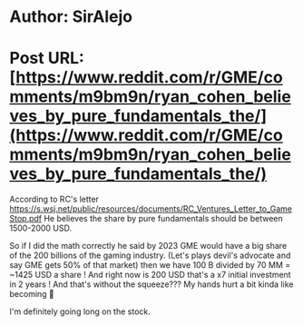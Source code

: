 # Author: SirAlejo
# Post URL: [https://www.reddit.com/r/GME/comments/m9bm9n/ryan_cohen_believes_by_pure_fundamentals_the/](https://www.reddit.com/r/GME/comments/m9bm9n/ryan_cohen_believes_by_pure_fundamentals_the/)


According to RC's letter https://s.wsj.net/public/resources/documents/RC_Ventures_Letter_to_GameStop.pdf He believes the share by pure fundamentals should be between 1500-2000 USD.

So if I did the math correctly he said by 2023 GME would have a big share of the 200 billions of the gaming industry. (Let's plays devil's advocate and say GME gets 50% of that market) then we have 100 B divided by 70 MM = ~1425 USD a share ! And right now is 200 USD that's a x7 initial investment in 2 years ! And that's without the squeeze??? My hands hurt a bit kinda like becoming 💎

 I'm definitely going long on the stock.